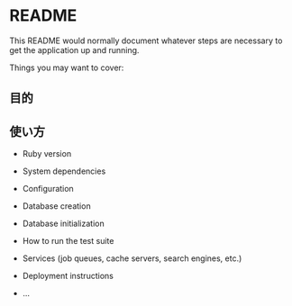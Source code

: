 # README

This README would normally document whatever steps are necessary to get the
application up and running.

Things you may want to cover:

## 目的

## 使い方

* Ruby version

* System dependencies

* Configuration

* Database creation

* Database initialization

* How to run the test suite

* Services (job queues, cache servers, search engines, etc.)

* Deployment instructions

* ...
